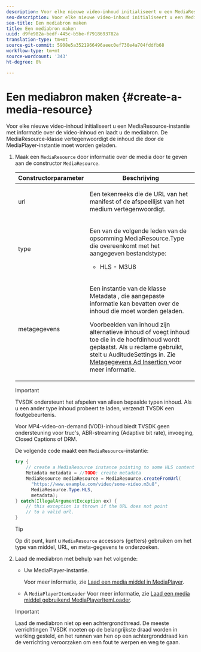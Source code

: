 ```yaml
---
description: Voor elke nieuwe video-inhoud initialiseert u een MediaResource-instantie met informatie over de video-inhoud en laadt u de mediabron. De MediaResource-klasse vertegenwoordigt de inhoud die door de MediaPlayer-instantie moet worden geladen.
seo-description: Voor elke nieuwe video-inhoud initialiseert u een MediaResource-instantie met informatie over de video-inhoud en laadt u de mediabron. De MediaResource-klasse vertegenwoordigt de inhoud die door de MediaPlayer-instantie moet worden geladen.
seo-title: Een mediabron maken
title: Een mediabron maken
uuid: d9fe982a-bedf-445c-b5be-f7918693782a
translation-type: tm+mt
source-git-commit: 5908e5a3521966496aeec0ef730e4a704fddfb68
workflow-type: tm+mt
source-wordcount: '343'
ht-degree: 0%

---
```



# Een mediabron maken {#create-a-media-resource}

Voor elke nieuwe video-inhoud initialiseert u een MediaResource-instantie met informatie over de video-inhoud en laadt u de mediabron. De MediaResource-klasse vertegenwoordigt de inhoud die door de MediaPlayer-instantie moet worden geladen.

1. Maak een `MediaResource` door informatie over de media door te geven aan de constructor `MediaResource`.

   <table id="table_DD0D5D9129D54F73881399B9B4FF546A"> 
    <thead> 
    <tr> 
    <th colname="col1" class="entry"> Constructorparameter </th> 
    <th colname="col2" class="entry"> Beschrijving </th> 
    </tr> 
    </thead>
    <tbody> 
    <tr> 
    <td colname="col1"> <p>url </p> </td> 
    <td colname="col2"> <p>Een tekenreeks die de URL van het manifest of de afspeellijst van het medium vertegenwoordigt. </p> </td> 
    </tr> 
    <tr> 
    <td colname="col1"> <p>type </p> </td> 
    <td colname="col2"> <p>Een van de volgende leden van de opsomming <span class="codeph"> MediaResource.Type </span> die overeenkomt met het aangegeven bestandstype: 
    <ul id="ul_72636C41CA7E4538A3BE11A79E0282FC"> 
    <li id="li_070960200DEB40E992C58FCB8909AEA3"> <span class="codeph"> HLS  </span> - M3U8 </li> 
    </ul> </p> </td> 
    </tr> 
    <tr> 
    <td colname="col1"> <p>metagegevens </p> </td> 
    <td colname="col2"> <p>Een instantie van de klasse <span class="codeph"> Metadata </span>, die aangepaste informatie kan bevatten over de inhoud die moet worden geladen. </p> <p>Voorbeelden van inhoud zijn alternatieve inhoud of voegt inhoud toe die in de hoofdinhoud wordt geplaatst. Als u reclame gebruikt, stelt u <span class="codeph"> AuditudeSettings </span> in. Zie <a href="../../../tvsdk-1.4-for-android/ad-insertion/ad-insertion-metadata/android-1.4-ad-insertion-metadata-set-up.md" format="dita" scope="local"> Metagegevens Ad Insertion </a> voor meer informatie. </p> </td> 
    </tr> 
    </tbody> 
    </table>

   >[!IMPORTANT]
   >
   >TVSDK ondersteunt het afspelen van alleen bepaalde typen inhoud. Als u een ander type inhoud probeert te laden, verzendt TVSDK een foutgebeurtenis.
   >
   >Voor MP4-video-on-demand (VOD)-inhoud biedt TVSDK geen ondersteuning voor truc&#39;s, ABR-streaming (Adaptive bit rate), invoeging, Closed Captions of DRM.

   De volgende code maakt een `MediaResource`-instantie:

   ```java
   try { 
       // create a MediaResource instance pointing to some HLS content 
       Metadata metadata = //TODO: create metadata  
       MediaResource mediaResource = MediaResource.createFromUrl( 
         "https://www.example.com/video/some-video.m3u8",  
         MediaResource.Type.HLS,  
         metadata); 
   } catch(IllegalArgumentException ex) { 
       // this exception is thrown if the URL does not point  
       // to a valid url. 
   } 
   ```

   >[!TIP]
   >
   >Op dit punt, kunt u `MediaResource` accessors (getters) gebruiken om het type van middel, URL, en meta-gegevens te onderzoeken.

1. Laad de mediabron met behulp van het volgende:

   * Uw MediaPlayer-instantie.

      Voor meer informatie, zie [Laad een media middel in MediaPlayer](../../../tvsdk-1.4-for-android/ui-configure/mediaplayer-initialize-for-video/android-1.4-media-resource-load.md).
   * A `MediaPlayerItemLoader` Voor meer informatie, zie [Laad een media middel gebruikend MediaPlayerItemLoader](../../../tvsdk-1.4-for-android/ui-configure/mediaplayer-initialize-for-video/android-1.4-media-mediaplayeritemloader.md).
   >[!IMPORTANT]
   >
   >Laad de mediabron niet op een achtergrondthread. De meeste verrichtingen TVSDK moeten op de belangrijkste draad worden in werking gesteld, en het runnen van hen op een achtergronddraad kan de verrichting veroorzaken om een fout te werpen en weg te gaan.
